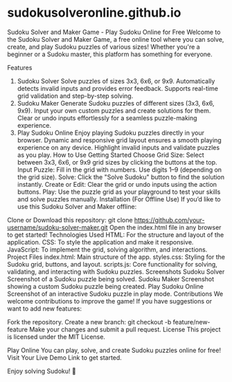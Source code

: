 # sudokusolveronline.github.io

Sudoku Solver and Maker Game - Play Sudoku Online for Free
Welcome to the Sudoku Solver and Maker Game, a free online tool where you can solve, create, and play Sudoku puzzles of various sizes! Whether you're a beginner or a Sudoku master, this platform has something for everyone.

Features
1. Sudoku Solver
Solve puzzles of sizes 3x3, 6x6, or 9x9.
Automatically detects invalid inputs and provides error feedback.
Supports real-time grid validation and step-by-step solving.
2. Sudoku Maker
Generate Sudoku puzzles of different sizes (3x3, 6x6, 9x9).
Input your own custom puzzles and create solutions for them.
Clear or undo inputs effortlessly for a seamless puzzle-making experience.
3. Play Sudoku Online
Enjoy playing Sudoku puzzles directly in your browser.
Dynamic and responsive grid layout ensures a smooth playing experience on any device.
Highlight invalid inputs and validate puzzles as you play.
How to Use
Getting Started
Choose Grid Size: Select between 3x3, 6x6, or 9x9 grid sizes by clicking the buttons at the top.
Input Puzzle: Fill in the grid with numbers. Use digits 1–9 (depending on the grid size).
Solve: Click the "Solve Sudoku" button to find the solution instantly.
Create or Edit: Clear the grid or undo inputs using the action buttons.
Play: Use the puzzle grid as your playground to test your skills and solve puzzles manually.
Installation (For Offline Use)
If you’d like to use this Sudoku Solver and Maker offline:

Clone or Download this repository:
git clone https://github.com/your-username/sudoku-solver-maker.git
Open the index.html file in any browser to get started!
Technologies Used
HTML: For the structure and layout of the application.
CSS: To style the application and make it responsive.
JavaScript: To implement the grid, solving algorithm, and interactions.
Project Files
index.html: Main structure of the app.
styles.css: Styling for the Sudoku grid, buttons, and layout.
scripts.js: Core functionality for solving, validating, and interacting with Sudoku puzzles.
Screenshots
Sudoku Solver
Screenshot of a Sudoku puzzle being solved.
Sudoku Maker
Screenshot showing a custom Sudoku puzzle being created.
Play Sudoku Online
Screenshot of an interactive Sudoku puzzle in play mode.
Contributions
We welcome contributions to improve the game! If you have suggestions or want to add new features:

Fork the repository.
Create a new branch:
git checkout -b feature/new-feature
Make your changes and submit a pull request.
License
This project is licensed under the MIT License.

Play Online
You can play, solve, and create Sudoku puzzles online for free!
Visit Your Live Demo Link to get started.

Enjoy solving Sudoku! 🎉
